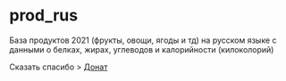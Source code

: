 # prod_rus
База продуктов 2021 (фрукты, овощи, ягоды и тд) на русском языке с данными о белках, жирах, углеводов и калорийности (килоколорий)

Сказать спасибо > <a href="https://yoomoney.ru/to/41001412274855">Донат</a>
